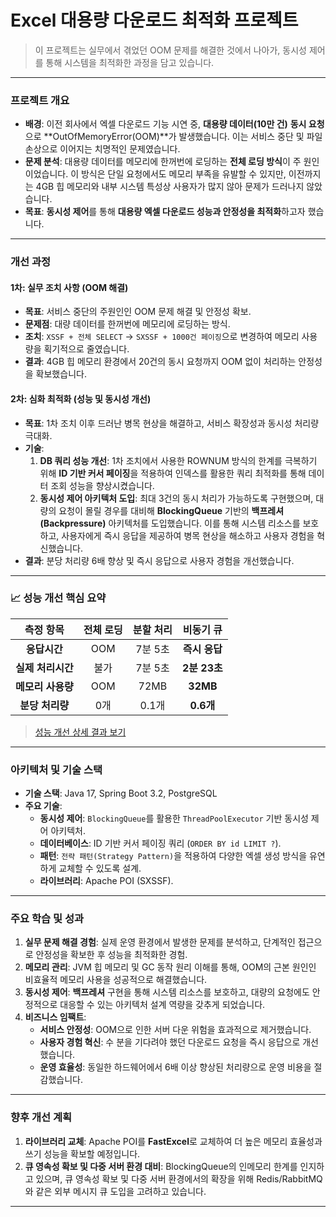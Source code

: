 # **Excel 대용량 다운로드 최적화 프로젝트**

> 이 프로젝트는 실무에서 겪었던 OOM 문제를 해결한 것에서 나아가, 동시성 제어를 통해 시스템을 최적화한 과정을 담고 있습니다.

---

### **프로젝트 개요**
* **배경**: 이전 회사에서 엑셀 다운로드 기능 시연 중, **대용량 데이터(10만 건)** **동시 요청**으로 **OutOfMemoryError(OOM)**가 발생했습니다. 이는 서비스 중단 및 파일 손상으로 이어지는 치명적인 문제였습니다.
* **문제 분석**: 대용량 데이터를 메모리에 한꺼번에 로딩하는 **전체 로딩 방식**이 주 원인이었습니다. 이 방식은 단일 요청에서도 메모리 부족을 유발할 수 있지만, 이전까지는 4GB 힙 메모리와 내부 시스템 특성상 사용자가 많지 않아 문제가 드러나지 않았습니다.
* **목표**: **동시성 제어**를 통해 **대용량 엑셀 다운로드 성능과 안정성을 최적화**하고자 했습니다.

---

### **개선 과정**

#### **1차: 실무 조치 사항 (OOM 해결)**
* **목표**: 서비스 중단의 주원인인 OOM 문제 해결 및 안정성 확보.
* **문제점**: 대량 데이터를 한꺼번에 메모리에 로딩하는 방식.
* **조치**: `XSSF + 전체 SELECT` → `SXSSF + 1000건 페이징`으로 변경하여 메모리 사용량을 획기적으로 줄였습니다.
* **결과**: 4GB 힙 메모리 환경에서 20건의 동시 요청까지 OOM 없이 처리하는 안정성을 확보했습니다.

#### **2차: 심화 최적화 (성능 및 동시성 개선)**
* **목표**: 1차 조치 이후 드러난 병목 현상을 해결하고, 서비스 확장성과 동시성 처리량 극대화.
* **기술**:
    1.  **DB 쿼리 성능 개선**: 1차 조치에서 사용한 ROWNUM 방식의 한계를 극복하기 위해 **ID 기반 커서 페이징**을 적용하여 인덱스를 활용한 쿼리 최적화를 통해 데이터 조회 성능을 향상시켰습니다.
    2.  **동시성 제어 아키텍처 도입**: 최대 3건의 동시 처리가 가능하도록 구현했으며, 대량의 요청이 몰릴 경우를 대비해 **BlockingQueue** 기반의 **백프레셔(Backpressure)** 아키텍처를 도입했습니다. 이를 통해 시스템 리소스를 보호하고, 사용자에게 즉시 응답을 제공하여 병목 현상을 해소하고 사용자 경험을 혁신했습니다.
* **결과**: 분당 처리량 6배 향상 및 즉시 응답으로 사용자 경험을 개선했습니다.

---

### **📈 성능 개선 핵심 요약**

| 측정 항목 | **전체 로딩** | **분할 처리** | **비동기 큐**  |
|:---:|:---------:|:---:|:----------:|
| **응답시간** |    OOM    | 7분 5초 | **즉시 응답**  |
| **실제 처리시간** |   불가    | 7분 5초 | **2분 23초** |
| **메모리 사용량** |    OOM    | 72MB |  **32MB**  |
| **분당 처리량** |    0개     | 0.1개 |  **0.6개**  |

> [성능 개선 상세 결과 보기](./docs/performance-test-results.md)

---

### **아키텍처 및 기술 스택**
* **기술 스택**: Java 17, Spring Boot 3.2, PostgreSQL
* **주요 기술**:
    * **동시성 제어**: `BlockingQueue`를 활용한 `ThreadPoolExecutor` 기반 동시성 제어 아키텍처.
    * **데이터베이스**: ID 기반 커서 페이징 쿼리 (`ORDER BY id LIMIT ?`).
    * **패턴**: `전략 패턴(Strategy Pattern)`을 적용하여 다양한 엑셀 생성 방식을 유연하게 교체할 수 있도록 설계.
    * **라이브러리**: Apache POI (SXSSF).

---

### **주요 학습 및 성과**
1.  **실무 문제 해결 경험**: 실제 운영 환경에서 발생한 문제를 분석하고, 단계적인 접근으로 안정성을 확보한 후 성능을 최적화한 경험.
2.  **메모리 관리**: JVM 힙 메모리 및 GC 동작 원리 이해를 통해, OOM의 근본 원인인 비효율적 메모리 사용을 성공적으로 해결했습니다.
3.  **동시성 제어**: **백프레셔** 구현을 통해 시스템 리소스를 보호하고, 대량의 요청에도 안정적으로 대응할 수 있는 아키텍처 설계 역량을 갖추게 되었습니다.
4.  **비즈니스 임팩트**:
    * **서비스 안정성**: OOM으로 인한 서버 다운 위험을 효과적으로 제거했습니다.
    * **사용자 경험 혁신**: 수 분을 기다려야 했던 다운로드 요청을 즉시 응답으로 개선했습니다.
    * **운영 효율성**: 동일한 하드웨어에서 6배 이상 향상된 처리량으로 운영 비용을 절감했습니다.

---

### **향후 개선 계획**
1.  **라이브러리 교체**: Apache POI를 **FastExcel**로 교체하여 더 높은 메모리 효율성과 쓰기 성능을 확보할 예정입니다.
2.  **큐 영속성 확보 및 다중 서버 환경 대비**: BlockingQueue의 인메모리 한계를 인지하고 있으며, 큐 영속성 확보 및 다중 서버 환경에서의 확장을 위해 Redis/RabbitMQ와 같은 외부 메시지 큐 도입을 고려하고 있습니다.

---

